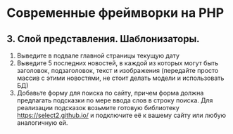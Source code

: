 # Современные фреймворки на PHP

## 3. Слой представления. Шаблонизаторы. 


1. Выведите в подвале главной страницы текущую дату
2. Выведите 5 последних новостей, в каждой из которых могут быть заголовок, подзаголовок, текст и изображения (передайте просто массив с этими новостями, не стоит делать модели и использовать БД)
3. Добавьте форму для поиска по сайту, причем форма должна предлагать подсказки по мере ввода слов в строку поиска. Для реализации подсказок возьмите готовую библиотеку https://select2.github.io/ и подключите её к вашему сайту или любую аналогичную ей.
